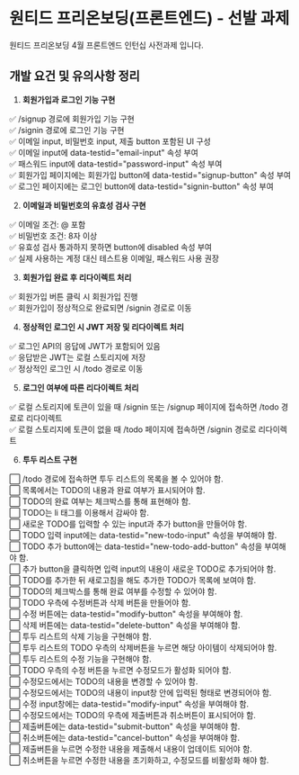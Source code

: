 # 원티드 프리온보딩(프론트엔드) - 선발 과제

원티드 프리온보딩 4월 프론트엔드 인턴십 사전과제 입니다.

## 개발 요건 및 유의사항 정리

1. **회원가입과 로그인 기능 구현**

✅ /signup 경로에 회원가입 기능 구현<br>
✅ /signin 경로에 로그인 기능 구현<br>
✅ 이메일 input, 비밀번호 input, 제출 button 포함된 UI 구성<br>
✅ 이메일 input에 data-testid="email-input" 속성 부여<br>
✅ 패스워드 input에 data-testid="password-input" 속성 부여<br>
✅ 회원가입 페이지에는 회원가입 button에 data-testid="signup-button" 속성 부여<br>
✅ 로그인 페이지에는 로그인 button에 data-testid="signin-button" 속성 부여<br>

2. **이메일과 비밀번호의 유효성 검사 구현**

✅ 이메일 조건: @ 포함<br>
✅ 비밀번호 조건: 8자 이상<br>
✅ 유효성 검사 통과하지 못하면 button에 disabled 속성 부여<br>
✅ 실제 사용하는 계정 대신 테스트용 이메일, 패스워드 사용 권장<br>

3. **회원가입 완료 후 리다이렉트 처리**

✅ 회원가입 버튼 클릭 시 회원가입 진행<br>
✅ 회원가입이 정상적으로 완료되면 /signin 경로로 이동<br>

4. **정상적인 로그인 시 JWT 저장 및 리다이렉트 처리**

✅ 로그인 API의 응답에 JWT가 포함되어 있음<br>
✅ 응답받은 JWT는 로컬 스토리지에 저장<br>
✅ 정상적인 로그인 시 /todo 경로로 이동<br>

5. **로그인 여부에 따른 리다이렉트 처리**

✅ 로컬 스토리지에 토큰이 있을 때 /signin 또는 /signup 페이지에 접속하면 /todo 경로로 리다이렉트<br>
✅ 로컬 스토리지에 토큰이 없을 때 /todo 페이지에 접속하면 /signin 경로로 리다이렉트<br>

6. **투두 리스트 구현**

⬜ /todo 경로에 접속하면 투두 리스트의 목록을 볼 수 있어야 함.<br>
⬜ 목록에서는 TODO의 내용과 완료 여부가 표시되어야 함.<br>
⬜ TODO의 완료 여부는 체크박스를 통해 표현해야 함.<br>
⬜ TODO는 li 태그를 이용해서 감싸야 함.<br>
⬜ 새로운 TODO를 입력할 수 있는 input과 추가 button을 만들어야 함.<br>
⬜ TODO 입력 input에는 data-testid="new-todo-input" 속성을 부여해야 함.<br>
⬜ TODO 추가 button에는 data-testid="new-todo-add-button" 속성을 부여해야 함.<br>
⬜ 추가 button을 클릭하면 입력 input의 내용이 새로운 TODO로 추가되어야 함.<br>
⬜ TODO를 추가한 뒤 새로고침을 해도 추가한 TODO가 목록에 보여야 함.<br>
⬜ TODO의 체크박스를 통해 완료 여부를 수정할 수 있어야 함.<br>
⬜ TODO 우측에 수정버튼과 삭제 버튼을 만들어야 함.<br>
⬜ 수정 버튼에는 data-testid="modify-button" 속성을 부여해야 함.<br>
⬜ 삭제 버튼에는 data-testid="delete-button" 속성을 부여해야 함.<br>
⬜ 투두 리스트의 삭제 기능을 구현해야 함.<br>
⬜ 투두 리스트의 TODO 우측의 삭제버튼을 누르면 해당 아이템이 삭제되어야 함.<br>
⬜ 투두 리스트의 수정 기능을 구현해야 함.<br>
⬜ TODO 우측의 수정 버튼을 누르면 수정모드가 활성화 되어야 함.<br>
⬜ 수정모드에서는 TODO의 내용을 변경할 수 있어야 함.<br>
⬜ 수정모드에서는 TODO의 내용이 input창 안에 입력된 형태로 변경되어야 함.<br>
⬜ 수정 input창에는 data-testid="modify-input" 속성을 부여해야 함.<br>
⬜ 수정모드에서는 TODO의 우측에 제출버튼과 취소버튼이 표시되어야 함.<br>
⬜ 제출버튼에는 data-testid="submit-button" 속성을 부여해야 함.<br>
⬜ 취소버튼에는 data-testid="cancel-button" 속성을 부여해야 함.<br>
⬜ 제출버튼을 누르면 수정한 내용을 제출해서 내용이 업데이트 되어야 함.<br>
⬜ 취소버튼을 누르면 수정한 내용을 초기화하고, 수정모드를 비활성화 해야 함.
